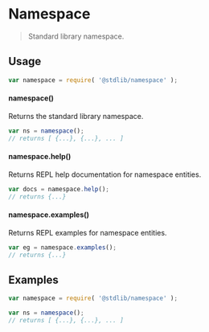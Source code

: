 # Namespace

> Standard library namespace.


<section class="usage">

## Usage

``` javascript
var namespace = require( '@stdlib/namespace' );
```

#### namespace()

Returns the standard library namespace.

``` javascript
var ns = namespace();
// returns [ {...}, {...}, ... ]
```

#### namespace.help()

Returns REPL help documentation for namespace entities.

``` javascript
var docs = namespace.help();
// returns {...}
```

#### namespace.examples()

Returns REPL examples for namespace entities.

``` javascript
var eg = namespace.examples();
// returns {...}
```

</section>

<!-- /.usage -->


<section class="examples">

## Examples

<!-- TODO: better example. Possibly adding to global namespace as was done in previous example. Can see REPL context generation for inspiration. -->

``` javascript
var namespace = require( '@stdlib/namespace' );

var ns = namespace();
// returns [ {...}, {...}, ... ]
```

</section>

<!-- /.examples -->


<section class="links">

</section>

<!-- /.links -->
